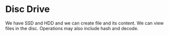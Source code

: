# Disc Drive
We have SSD and HDD and we can create file and its content. We can view files in the disc. Operations may also include hash and decode.
